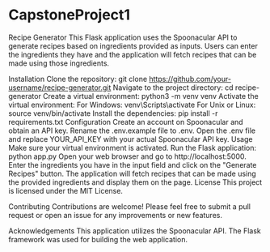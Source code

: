 # CapstoneProject1

Recipe Generator
This Flask application uses the Spoonacular API to generate recipes based on ingredients provided as inputs. Users can enter the ingredients they have and the application will fetch recipes that can be made using those ingredients.

Installation
Clone the repository: git clone https://github.com/your-username/recipe-generator.git
Navigate to the project directory: cd recipe-generator
Create a virtual environment: python3 -m venv venv
Activate the virtual environment:
For Windows: venv\Scripts\activate
For Unix or Linux: source venv/bin/activate
Install the dependencies: pip install -r requirements.txt
Configuration
Create an account on Spoonacular and obtain an API key.
Rename the .env.example file to .env.
Open the .env file and replace YOUR_API_KEY with your actual Spoonacular API key.
Usage
Make sure your virtual environment is activated.
Run the Flask application: python app.py
Open your web browser and go to http://localhost:5000.
Enter the ingredients you have in the input field and click on the "Generate Recipes" button.
The application will fetch recipes that can be made using the provided ingredients and display them on the page.
License
This project is licensed under the MIT License.

Contributing
Contributions are welcome! Please feel free to submit a pull request or open an issue for any improvements or new features.

Acknowledgements
This application utilizes the Spoonacular API.
The Flask framework was used for building the web application.
